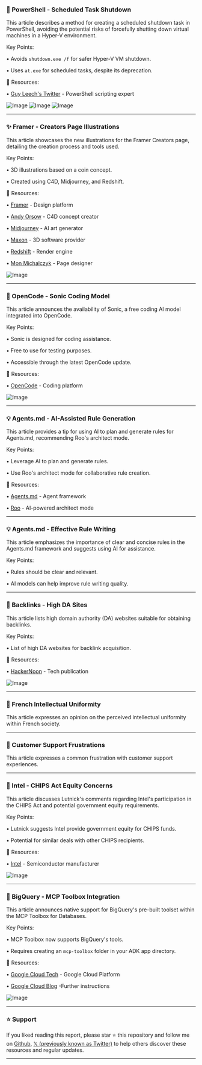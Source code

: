 ### 🤖 PowerShell - Scheduled Task Shutdown

This article describes a method for creating a scheduled shutdown task in PowerShell, avoiding the potential risks of forcefully shutting down virtual machines in a Hyper-V environment.

Key Points:

• Avoids `shutdown.exe /f` for safer Hyper-V VM shutdown.

• Uses `at.exe` for scheduled tasks, despite its deprecation.


🔗 Resources:

• [Guy Leech's Twitter](https://x.com/guyrleech) - PowerShell scripting expert


![Image](https://pbs.twimg.com/media/GyyEjCmWsAAI4dR?format=png&name=900x900)
![Image](https://pbs.twimg.com/media/GyyEkmXXgAAywSg?format=png&name=medium)
![Image](https://pbs.twimg.com/media/GyyElffWcAA_D5I?format=png&name=small)



---

### ✨ Framer - Creators Page Illustrations

This article showcases the new illustrations for the Framer Creators page, detailing the creation process and tools used.

Key Points:

• 3D illustrations based on a coin concept.

• Created using C4D, Midjourney, and Redshift.


🔗 Resources:

• [Framer](https://x.com/framer) - Design platform

• [Andy Orsow](https://x.com/andyorsow) - C4D concept creator

• [Midjourney](https://x.com/midjourney) - AI art generator

• [Maxon](https://x.com/MaxonVFX) - 3D software provider

• [Redshift](https://x.com/maxonredshift) - Render engine

• [Mon Michalczyk](https://x.com/monmichalczyk) - Page designer


![Image](https://pbs.twimg.com/amplify_video_thumb/1957847316628463616/img/b0EvjzpTnLFGVhle.jpg)



---

### 🚀 OpenCode - Sonic Coding Model

This article announces the availability of Sonic, a free coding AI model integrated into OpenCode.

Key Points:

• Sonic is designed for coding assistance.

• Free to use for testing purposes.

• Accessible through the latest OpenCode update.


🔗 Resources:

• [OpenCode](https://x.com/thdxr) -  Coding platform


![Image](https://pbs.twimg.com/amplify_video_thumb/1958035383565905920/img/hGoSdDrDuOtg2oW6.jpg)



---

### 💡 Agents.md - AI-Assisted Rule Generation

This article provides a tip for using AI to plan and generate rules for Agents.md, recommending Roo's architect mode.

Key Points:

• Leverage AI to plan and generate rules.

• Use Roo's architect mode for collaborative rule creation.


🔗 Resources:

• [Agents.md](https://t.co/zn4QFxgFRs) - Agent framework

• [Roo](https://x.com/roo_code) - AI-powered architect mode


---

### 💡 Agents.md - Effective Rule Writing

This article emphasizes the importance of clear and concise rules in the Agents.md framework and suggests using AI for assistance.

Key Points:

• Rules should be clear and relevant.

• AI models can help improve rule writing quality.


---

### 🤖 Backlinks - High DA Sites

This article lists high domain authority (DA) websites suitable for obtaining backlinks.

Key Points:

•  List of high DA websites for backlink acquisition.


🔗 Resources:

• [HackerNoon](https://x.com/hackernoon) - Tech publication


![Image](https://pbs.twimg.com/media/GyvOqi-WkAAJ0Tr?format=jpg&name=small)


---

###  🤔 French Intellectual Uniformity

This article expresses an opinion on the perceived intellectual uniformity within French society.

---

### 🤔 Customer Support Frustrations

This article expresses a common frustration with customer support experiences.

---

### 🤖 Intel - CHIPS Act Equity Concerns

This article discusses Lutnick's comments regarding Intel's participation in the CHIPS Act and potential government equity requirements.

Key Points:

• Lutnick suggests Intel provide government equity for CHIPS funds.

•  Potential for similar deals with other CHIPS recipients.


🔗 Resources:

• [Intel](https://x.com/intel) - Semiconductor manufacturer


![Image](https://pbs.twimg.com/media/GywDapSWYAAUqvQ?format=jpg&name=small)


---

### 🤖 BigQuery - MCP Toolbox Integration

This article announces native support for BigQuery's pre-built toolset within the MCP Toolbox for Databases.

Key Points:

• MCP Toolbox now supports BigQuery's tools.

• Requires creating an `mcp-toolbox` folder in your ADK app directory.



🔗 Resources:

• [Google Cloud Tech](https://x.com/GoogleCloudTech) - Google Cloud Platform

• [Google Cloud Blog](https://goo.gle/45cdwII) -Further instructions


![Image](https://pbs.twimg.com/media/GyrOb88W8AEIOxb?format=jpg&name=small)


---

### ⭐️ Support

If you liked reading this report, please star ⭐️ this repository and follow me on [Github](https://github.com/Drix10), [𝕏 (previously known as Twitter)](https://x.com/DRIX_10_) to help others discover these resources and regular updates.

---